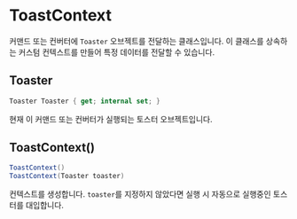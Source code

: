 # ToastContext

커맨드 또는 컨버터에 `Toaster` 오브젝트를 전달하는 클래스입니다. 이 클래스를 상속하는 커스텀 컨텍스트를 만들어 특정 데이터를 전달할 수 있습니다.

## Toaster

```cs
Toaster Toaster { get; internal set; }
```

현재 이 커맨드 또는 컨버터가 실행되는 토스터 오브젝트입니다.

## ToastContext()

```cs
ToastContext()
ToastContext(Toaster toaster)
```

컨텍스트를 생성합니다. `toaster`를 지정하지 않았다면 실행 시 자동으로 실행중인 토스터를 대입합니다.